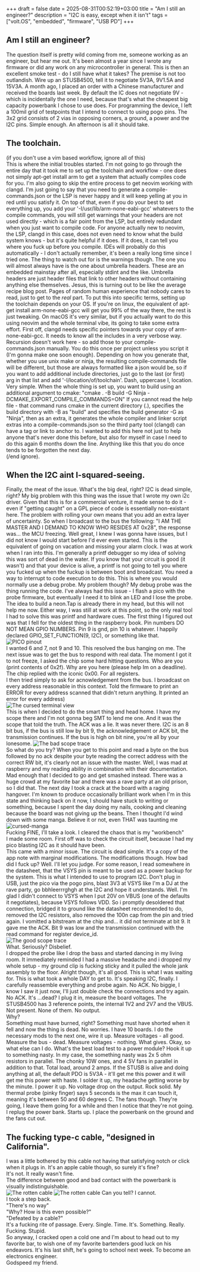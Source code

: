 +++ 
draft = false
date = 2025-08-31T00:52:19+03:00
title = "Am I still an engineer?"
description = "I2C is easy, except when it isn't"
tags = ["volt.OS", "embedded", "firmware", "USB PD"]
+++

## Am I still an engineer? 

The question itself is pretty wild coming from me, someone working as an engineer, but hear me out. It's been almost a year since I wrote any firmware or did any work on any microcontroller in general. This is then an excellent smoke test - do I still have what it takes? The premise is not too outlandish. Wire up an STUSB4500, tell it to negotiate 5V3A, 9V1.5A  and 15V3A. A month ago, I placed an order with a Chinese manufacturer and received the boards last week. By default the IC does not negotiate 9V - which is incidentally the one I need, because that's what the cheapest big capacity powerbank I chose to use does. For programming the device, I left a 100mil grid of testpoints that I intend to connect to using pogo pins. The 3x2 grid consists of 2 vias in opposing corners, a ground, a power and the I2C pins. Simple enough. An afternoon is all it should take.   

## The toolchain.

(if you don't use a vim based workflow, ignore all of this)  
This is where the initial troubles started. I'm not going to go through the entire day that it took me to set up the toolchain and workflow - one does not simply apt-get install arm to get a system that actually compiles code for you. I'm also going to skip the entire process to get neovim working with clangd. I'm just going to say that you need to generate a compile-commands.json or the LSP is never happy and it will keep yelling at you in red until you satisfy it. On top of that, even if you do your best to set everything up, you add your '-I/usr/lib/arm-none-eabi-gcc' whatevers to the compile commands, you will still get warnings that your headers are not used directly - which is a fair point from the LSP, but entirely redundant when you just want to compile code. For anyone actually new to neovim, the LSP, clangd in this case, does not even need to know what the build system knows - but it's quite helpful if it does. If it does, it can tell you where you fuck up before you compile. IDEs will probably do this automatically - I don't actually remember, it's been a really long time since I tried one. The thing to watch out for is the warnings though. The one you will almost always have is the one about umbrella headers. These are an embedded mainstay after all, especially stdint and the like. Umbrella headers are just header files that link to other headers without containing anything else themselves. 
Jesus, this is turning out to be like the average recipe blog post. Pages of random human experience that nobody cares to read, just to get to the _real_ part. To put this into specific terms, setting up the toolchain depends on your OS. If you're on linux, the equivalent of apt-get install arm-none-eabi-gcc will get you 99% of the way there, the rest is just tweaking. On macOS it's very similar, but if you actually want to do this using neovim and the whole terminal vibe, its going to take some extra effort. First off, clangd needs specific pointers towards your copy of arm-none-eabi-gcc. It needs to know all the includes in a very verbose way. Recursion doesn't work here - so add those to your compile-commands.json manually. You do this once per project unless you script it (I'm gonna make one soon enough). Depending on how you generate that, whether you use unix make or ninja, the resulting compile-commands file will be different, but those are always formatted like a json would be, so if you want to add additional include directories, just go to the last (or first) arg in that list and add '-I/location/of/toolchain'. Dash, uppercase I, location. Very simple. When the whole thing is set up, you want to build using an additional argument to cmake:
"cmake . -B build -G Ninja -DCMAKE_EXPORT_COMPILE_COMMANDS=ON"
If you cannot read the help file - that command runs cmake in the current directory (.), specifies the build directory with -B as "build" and specifies the build generator -G as "Ninja", then as an extra, it generates the whole compiler and linker script extras into a compile-commands.json so the third party tool (clangd) can have a tag or link to anchor to. 
I wanted to add this here not just to help anyone that's never done this before, but also for myself in case I need to do this again 6 months down the line. Anything like this that you do once tends to be forgotten the next day.  
(/end ignore).


## When the I2C aint I-squared-seeing. 

Finally, the meat of the issue. What's the big deal, right? I2C is dead simple, right? My big problem with this thing was the issue that I wrote my own i2c driver. Given that this is for a commercial venture, it made sense to do it - even if "getting caught" on a GPL piece of code is essentially non-existant here. The problem with rolling your own means that you add an extra layer of uncertainty. So when I broadcast to the bus the following: "I AM THE MASTER AND I DEMAND TO KNOW WHO RESIDES AT 0x28", the response was... the MCU freezing. Well great, I knew I was gonna have issues, but I did not know I would start before I'd ever even started. This is the equivalent of going on vacation and missing your alarm clock. I was at work when I ran into this. I'm generally a printf debugger so my idea of solving this was sort of dead in the water. If you know that your circuit is good (it wasn't) and that your device is alive, a printf is not going to tell you where you fucked up when the fuckup is between boot and broadcast. You need a way to interrupt to code execution to do this. This is where you would normally use a debug probe. My problem though? My debug probe was the thing running the code. I've always had this issue - I flash a pico with the probe firmware, but eventually I need it to blink an LED and I lose the probe. The idea to build a neon.Tap is already there in my head, but this will not help me now. Either way, I was still at work at this point, so the only real tool I had to solve this was printf and hardware cues.
The first thing I figured out was that I fell for the oldest thing in the raspberry book. Pin numbers DO NOT MEAN GPIO NUMBERS. Pin 9 is gnd, pin 10 is whatever. I happily declared GPIO_SET_FUNCTION(9, I2C), or something like that. 
![PICO pinout](/img/pico-pinout)  
I wanted 6 and 7, not 9 and 10. This resolved the bus hanging on me. 
The next issue was to get the bus to respond with real data. The moment I got it to not freeze, I asked the chip some hard hitting questions. Who are you (print contents of 0x2f). Why are you here (please help Im on a deadline). The chip replied with the iconic 0x00. For all registers.  
I then tried simply to ask for acnowledgement from the bus. I broadcast on every address reasonable in this context. Told the firmware to print an ERROR for every address scanned that didn't return anything. It printed an error for every address)  
![The cursed terminal view](/img/bad-terminal.png)   
This is when I decided to do the smart thing and head home. I have my scope there and I'm not gonna beg SMT to lend me one. And it was the scope that told the truth. The ACK was a lie. It was never there. I2C is an 8 bit bus, if the bus is still low by bit 9, the acknowledgement or ACK bit, the transmission continues. If the bus is high on bit nine, you're all by your lonesome. 
![The bad scope trace](/img/bad_ack.jpg)  
So what do you try? When you get to this point and read a byte on the bus followed by no ack despite your byte reading the correct address with the correct RW bit, it's clearly not an issue with the master. Well, I was mad at raspberry and my reading ability in combination with their documentation. Mad enough that I decided to go and get smashed instead. There was a huge crowd at my favorite bar and there was a rave party at an old prison, so I did that. 
The next day I took a crack at the board with a raging hangover. I'm known to produce occasionally brilliant work when I'm in this state and thinking back on it now, I should have stuck to writing or something, because I spent the day doing my nails, cooking and cleaning because the board was not giving up the beans. Then I thought I'd wind down with some manga. Believe it or not, even THAT was taunting me  
![cursed-manga](/img/cursed-manga.jpg)  
Fucking FINE, I'll take a look. I cleared the chaos that is my "workbench"  
I made some room. First off was to check the circuit itself, because I had my pico blasting I2C as it should have been.  
This came with a minor issue. The circuit is dead simple. It's a copy of the app note with marginal modifications. The modifications though. How bad did I fuck up? Well. I'll let you judge. For some reason, I read somewhere in the datasheet, that the VSYS pin is meant to be used as a power backup for the system. This is what I intended to use to program I2C. Don't plug in USB, just the pico via the pogo pins, blast 3V3 at VSYS like I'm a DJ at the rave party, go bbhleerrrghgh at the I2C and hope it understands. Well. I'm glad I didn't connect to VSYS when I put 20V on VBUS (one of the defaults it negotiates), because VSYS follows VDD. So i promptly desoldered that connection, bridged it to ground like the datasheet recommended to do, removed the I2C resistors, also removed the 100n cap from the pin  and tried again. I vomitted a bitstream at the chip and... it did not terminate at bit 9. It gave me the ACK. Bit 9 was low and the transmission continued with the read command for register device_id.  
![The good scope trace](/img/good_ack.jpg)  
What. Seriously? Disbelief.  
I dropped the probe like I drop the bass and started dancing in my living room. It immediately reminded I had a massive headache and i dropped my whole setup - my ground clip is fucking sticky and it pulled the whole jank assembly to the floor. Alright though, it's all good. This is what I was waiting for. This is what took a whole DAY to get to. It's speaking I2C, finally. I carefully reassemble everything and probe again. No ACK. No biggie, I know I saw it just now, I'll just double check the connections and try again. No ACK. It's ...dead? I plug it in, measure the board voltages. The STUSB4500 has 3 reference points, the internal 1V2 and 2V7 and the VBUS. Not present. None of them. No output.  
Why?  
Something must have burned, right? Something must have shorted when it fell and now the thing is dead. No worries. I have 10 boards. I do the necessary mods to the next one, wire it up. Measure voltages - all good. Measure the bus - dead. Measure voltages - nothing. What gives. Okay, so what else can I do. What's the best load test to a power module? Hook it up to something nasty. In my case, the something nasty was 2x 5 ohm resistors in parallel. The chonky 10W ones, and 4 5V fans in parallel in addition to that. Total load, around 2 amps. If the STUSB is alive and doing anything at all, the default PDO is 5V3A - it'll get me this power and it will get me this power with haste. I solder it up, my headache getting worse by the minute. I power it up. No voltage drop on the output. Rock solid. My thermal probe (pinky finger) says 5 seconds is the max it can touch it, meaning it's between 50 and 60 degrees C. The fans though. They're going, I leave them going for a while and then I notice that they're not going. I replug the power bank. Starts up. I place the powerbank on the ground and the fans cut out.  

## The fucking type-c cable, "designed in California". 

I was a little bothered by this cable not having that satisfying notch or click when it plugs in. It's an apple cable though, so surely it's fine? <insert cable.png>  
It's not. It really wasn't fine.  
The difference between good and bad contact with the powerbank is visually indistinguishable.  
![The rotten cable](/img/cable_connected.jpg)
![The rotten cable](/img/cable_not_connected.jpg)
Can you tell? I cannot.  
I took a step back.  
"There's no way"  
"Why? How is this even possible?"  
"Defeated by a cable?"  
It's a fucking rite of passage. Every. Single. Time. It's. Something. Really. Fucking. Stupid.  
So anyway, I cracked open a cold one and I'm about to head out to my favorite bar, to wish one of my favorite bartenders good luck on his endeavors. It's his last shift, he's going to school next week. To become an electronics engineer.    
Godspeed my friend. 

